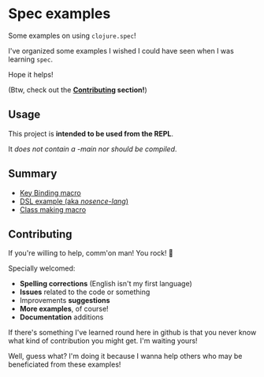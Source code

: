 # Spec examples
Some examples on using `clojure.spec`!

I've organized some examples I wished I could have seen when I was learning `spec`.

Hope it helps!

(Btw, check out the **[Contributing](#contributing) section!**)

## Usage

This project is **intended to be used from the REPL**.

It _does not contain a -main nor should be compiled_.

## Summary
  - [Key Binding macro](doc/bindings_utils.md)
  - [DSL example (aka _nosence-lang_)](doc/dsl_example.md)
  - [Class making macro](doc/class_maker.md)
  
## Contributing

If you're willing to help, comm'on man! You rock! :clap:

Specially welcomed:
  - **Spelling corrections** (English isn't my first language)
  - **Issues** related to the code or something
  - Improvements **suggestions**
  - **More examples**, of course!
  - **Documentation** additions
  
  

If there's something I've learned round here in github is that you never know what kind of contribution you might get. I'm waiting yours!

Well, guess what? I'm doing it because I wanna help others who may be beneficiated from these examples!
